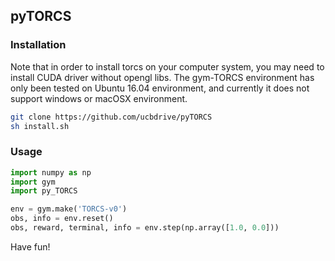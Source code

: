 ## pyTORCS

### Installation
Note that in order to install torcs on your computer system, you may need to 
install CUDA driver without opengl libs. The gym-TORCS environment
has only been tested on Ubuntu 16.04 environment, and currently it does not
support windows or macOSX environment. 

```bash
git clone https://github.com/ucbdrive/pyTORCS
sh install.sh
```

### Usage
```python
import numpy as np
import gym
import py_TORCS

env = gym.make('TORCS-v0')
obs, info = env.reset()
obs, reward, terminal, info = env.step(np.array([1.0, 0.0]))
```

Have fun!
